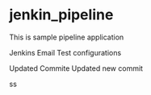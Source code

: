 # jenkin_pipeline
This is sample pipeline application

Jenkins Email Test configurations

Updated Commite
Updated new commit



ss
